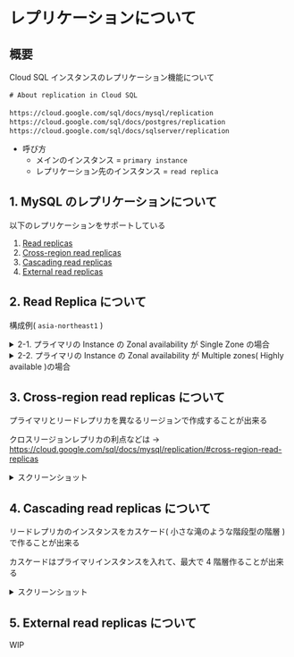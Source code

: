# レプリケーションについて

## 概要

Cloud SQL インスタンスのレプリケーション機能について

```
# About replication in Cloud SQL

https://cloud.google.com/sql/docs/mysql/replication
https://cloud.google.com/sql/docs/postgres/replication
https://cloud.google.com/sql/docs/sqlserver/replication
```

+ 呼び方
  + メインのインスタンス = `primary instance`
  + レプリケーション先のインスタンス = `read replica`

## 1. MySQL のレプリケーションについて

以下のレプリケーションをサポートしている

1. [Read replicas](https://cloud.google.com/sql/docs/mysql/replication#read-replicas)
1. [Cross-region read replicas](https://cloud.google.com/sql/docs/mysql/replication#cross-region-read-replicas)
1. [Cascading read replicas](https://cloud.google.com/sql/docs/mysql/replication#cascading-replicas)
1. [External read replicas](https://cloud.google.com/sql/docs/mysql/replication#external-read-replicas)

## 2. Read Replica について

構成例( `asia-northeast1` )

<details>
<summary>2-1. プライマリの Instance の Zonal availability が Single Zone の場合</summary>

+ 構成

![](./_img/02-01-01.png)

+ **Enable replication** を実行することで、レプリケーションが始まる

![](./_img/02-01-02.png)

![](./_img/02-01-03.png)


</details>


<details>
<summary>2-2. プライマリの Instance の Zonal availability が Multiple zones( Highly available )の場合</summary>

![](./_img/02-02.png)

</details>


## 3. Cross-region read replicas について

プライマリとリードレプリカを異なるリージョンで作成することが出来る

クロスリージョンレプリカの利点などは -> https://cloud.google.com/sql/docs/mysql/replication/#cross-region-read-replicas

<details>
<summary>スクリーンショット</summary>

+ `asia-northeast1-a` と `us-central1-c` でレプリケーションしている例

![](./_img/02-03.png)

</details>

## 4. Cascading read replicas について

リードレプリカのインスタンスをカスケード( 小さな滝のような階段型の階層 )で作ることが出来る

カスケードはプライマリインスタンスを入れて、最大で 4 階層作ることが出来る

<details>
<summary>スクリーンショット</summary>

![](./_img/02-04.png)

</details>

## 5. External read replicas について

WIP
